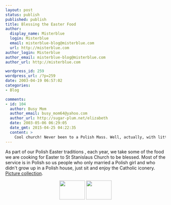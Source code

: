 ```yaml
---
layout: post
status: publish
published: publish
title: Blessing the Easter Food
author:
  display_name: Misterblue
  login: Misterblue
  email: misterblue-blog@misterblue.com
  url: http://misterblue.com
author_login: Misterblue
author_email: misterblue-blog@misterblue.com
author_url: http://misterblue.com

wordpress_id: 259
wordpress_url: /?p=259
date: 2003-04-19 06:57:02
categories:
- Blog

comments:
- id: 104
  author: Busy Mom
  author_email: busy_mom64@yahoo.com
  author_url: http://sugar-plum.net/elizabeth
  date: 2003-05-06 06:29:05
  date_gmt: 2015-04-25 04:22:35
  content: >
    Cool church! Never been to a Polish Mass. Well, actually, with little kids, it never feels like I have been to Mass any Sunday.
---
```

<p>
As part of our 
Polish Easter traditions
, each year, we take some of the food we are cooking for Easter to
St Stanislaus Church
to be blessed.
Most of the service is in Polish so us people who only married a 
Polish girl and who didn't grow up in a Polish house, just sit and
enjoy the Catholic iconery. 
<a href="http://pics.misterblue.com/20030419-EasterBlessing">Picture collection</a>.
</p>
<center>
<a href="http://pics.misterblue.com/onepic//20030419-EasterBlessing//w640/h480/IMG_0544.jpg" target="onepic">
<img src="http://pics.misterblue.com/20030419-EasterBlessing//80/60/IMG_0544.jpg" height="60" width="80" alt=""/></a>
<a href="http://pics.misterblue.com/onepic//20030419-EasterBlessing//w640/h480/IMG_0562.jpg" target="onepic">
<img src="http://pics.misterblue.com/20030419-EasterBlessing//80/60/IMG_0562.jpg" height="60" width="80" alt=""/></a>
</center>
